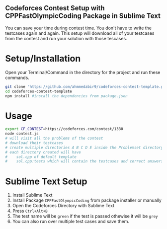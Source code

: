 ## Codeforces Contest Setup with CPPFastOlympicCoding Package in Sublime Text

You can save your time during contest time. You don't have to write the testcases again and again. This setup will download all of your testcases from the contest and run your solution with those tescases.

# Setup/Installation

Open your Terminal/Command in the directory for the project and run these commands.

```bash
git clone "https://github.com/ahmmedabir9/codeforces-contest-template.git"
cd codeforces-contest-template
npm install #install the dependencies from package.json
```

# Usage

```bash
export CF_CONTEST=https://codeforces.com/contest/1330
node contest.js
# will visit all the problems of the contest
# download their testcases
# create multiple directories A B C D E inside the Problemset directory depending on the number of problems in contest
# each directory created will have
#    sol.cpp of default template
#    sol.cpp:tests which will contain the testcases and correct answers
```

# Sublime Text Setup

1. Install Sublime Text
2. Install Package `CPPFastOlympicCoding` from package installer or manually
3. Open the Codeforces Directory with Sublime Text
4. Press `Ctrl+Alt+B`
5. The test name will be `green` if the test is passed othewise it will be `grey`
6. You can also run over multiple test cases and save them.
